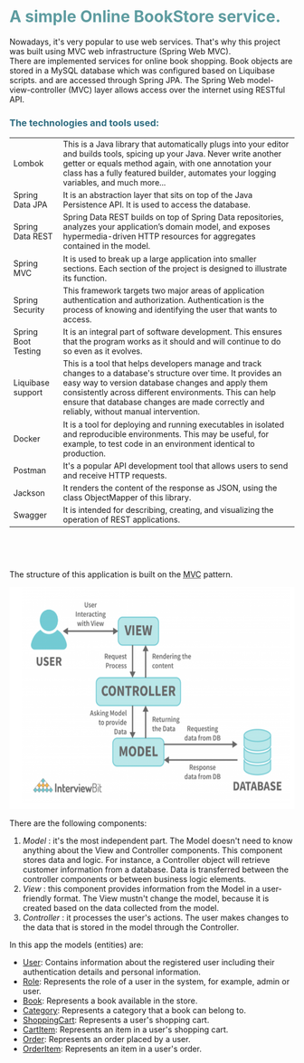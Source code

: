 <h1 style="color: #5e9ca0;">A simple Online BookStore service.</h1>
<p>Nowadays, it's very popular to use web services. That's why this project was built using MVC web infrastructure (Spring Web MVC).<br>There are implemented services for online book shopping. Book objects are stored in a MySQL database which was configured based on Liquibase scripts. and are accessed through Spring JPA. The Spring Web model-view-controller (MVC) layer allows access over the internet using RESTful API.</p>
<h3 style="color: #2e6c80;">The technologies and tools used:</h3>


<table>
  <tbody>
    <tr>
      <td>Lombok</td>
      <td>This is a Java library that automatically plugs into your editor and builds tools, spicing up your Java. Never write another getter or equals method again, with one annotation your class has a fully featured builder, automates your logging variables, and much more...</td>
    </tr>
    <tr>
      <td>Spring Data JPA</td>
      <td>It is an abstraction layer that sits on top of the Java Persistence API. It is used to access the database.</td>
    </tr>
    <tr>
      <td>Spring Data REST</td>
      <td>Spring Data REST builds on top of Spring Data repositories, analyzes your application&rsquo;s domain model, and exposes hypermedia-driven HTTP resources for aggregates contained in the model.</td>
    </tr>
    <tr>
      <td>Spring MVC</td>
      <td>It is used to break up a large application into smaller sections. Each section of the project is designed to illustrate its function.</td>
    </tr>
    <tr>
      <td>Spring Security</td>
      <td>This framework targets two major areas of application authentication and authorization. Authentication is the process of knowing and identifying the user that wants to access.</td>
    </tr>
    <tr>
      <td>Spring Boot Testing</td>
      <td>It is an integral part of software development. This ensures that the program works as it should and will continue to do so even as it evolves.</td>
    </tr>
    <tr>
      <td>Liquibase support</td>
      <td>This is a tool that helps developers manage and track changes to a database's structure over time. It provides an easy way to version database changes and apply them consistently across different environments. This can help ensure that database changes are made correctly and reliably, without manual intervention.</td>
    </tr>
    <tr>
      <td>Docker</td>
      <td>It is a tool for deploying and running executables in isolated and reproducible environments. This may be useful, for example, to test code in an environment identical to production.</td>
    </tr>
    <tr>
      <td>Postman</td>
      <td>It's a popular API development tool that allows users to send and receive HTTP requests.</td>
    </tr>
    <tr>
      <td>Jackson</td>
      <td>It renders the content of the response as JSON, using the class ObjectMapper of this library.</td>
    </tr>
    <tr>
      <td>Swagger</td>
      <td>It is intended for describing, creating, and visualizing the operation of REST applications.</td>
    </tr>
  </tbody>
</table>

<pre><code class="java">  
</code></pre><br>
<p>The structure of this application is built on the <abbr title="Model View Controller">MVC</abbr>  pattern.</p>
<img src="/img/diagram_mvc.png" alt="Diagram of pattern MVC" style="width:605px;height:392px;">  
<p>There are the following components:</p>
 <ol>
  <li><i>Model</i> : it's the most independent part. The Model doesn't need to know anything about the View and Controller components. This component stores data and logic. For instance, a Controller object will retrieve customer information from a database. Data is transferred between the controller components or between business logic elements.</li>
  <li><i>View</i> : this component provides information from the Model in a user-friendly format. The View mustn't change the model, because it is created based on the data collected from the model.</li>
  <li><i>Controller</i> : it processes the user's actions. The user makes changes to the data that is stored in the model through the Controller.</li>
 </ol>
<p> In this app the models (entities) are:</p>
 <ul>
        <li><u>User</u>: Contains information about the registered user including their authentication details and personal information. </li>
        <li><u>Role</u>: Represents the role of a user in the system, for example, admin or user.</li>
        <li><u>Book</u>: Represents a book available in the store.</li>
        <li><u>Category</u>: Represents a category that a book can belong to.</li>
        <li><u>ShoppingCart</u>: Represents a user's shopping cart.</li>
        <li><u>CartItem</u>: Represents an item in a user's shopping cart.</li>
        <li><u>Order</u>: Represents an order placed by a user.</li>
        <li><u>OrderItem</u>: Represents an item in a user's order.</li>
 </ul>
